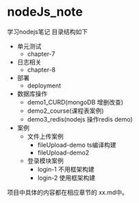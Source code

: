 # nodeJs_note
学习nodejs笔记
目录结构如下
- 单元测试 
  - chapter-7  
- 日志相关 
  - chapter-8  
- 部署
  - deployment 
- 数据库操作
  - demo1_CURD(mongoDB 增删改查)
  - demo2_course(课程表案例)
  - demo3_redis(nodejs 操作redis demo)
- 案例
  - 文件上传案例 
    - fileUpload-demo ts编译构建
    - fileUpload-demo2  
  -  登录模块案例 
     - login-1 不用框架构建
     - login-2 使用框架构建

项目中具体的内容都在相应章节的 xx.md中。